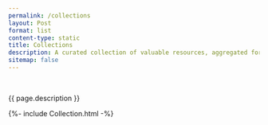 ```yaml
---
permalink: /collections
layout: Post
format: list
content-type: static
title: Collections
description: A curated collection of valuable resources, aggregated for convenience.
sitemap: false
---
```


<br>

<p>{{ page.description }}</p>

{%- include Collection.html -%}
